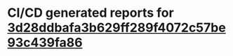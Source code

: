 # CI/CD generated reports for [3d28ddbafa3b629ff289f4072c57be93c439fa86](https://github.com/hydephp/develop/commit/3d28ddbafa3b629ff289f4072c57be93c439fa86)
